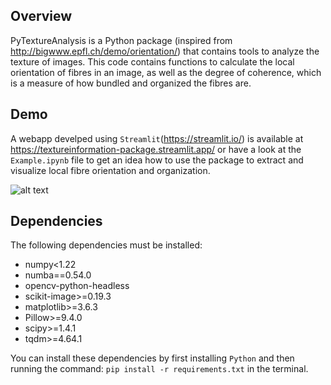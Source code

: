 ## Overview

PyTextureAnalysis is a Python package (inspired from http://bigwww.epfl.ch/demo/orientation/) that contains tools to analyze the texture of images. This code contains functions to calculate the local orientation of fibres in an image, as well as the degree of coherence, which is a measure of how bundled and organized the fibres are.

## Demo

A webapp develped using `Streamlit`(https://streamlit.io/) is available at https://textureinformation-package.streamlit.app/ or have a look at the `Example.ipynb` file to get an idea how to use the package to extract and visualize local fibre orientation and organization.

![alt text](https://github.com/ajinkya-kulkarni/PyTextureAnalysis/blob/main/StreamlitApp.png)

## Dependencies

The following dependencies must be installed:

- numpy<1.22
- numba==0.54.0
- opencv-python-headless
- scikit-image>=0.19.3
- matplotlib>=3.6.3
- Pillow>=9.4.0
- scipy>=1.4.1
- tqdm>=4.64.1

You can install these dependencies by first installing `Python` and then running the command: `pip install -r requirements.txt` in the terminal.
